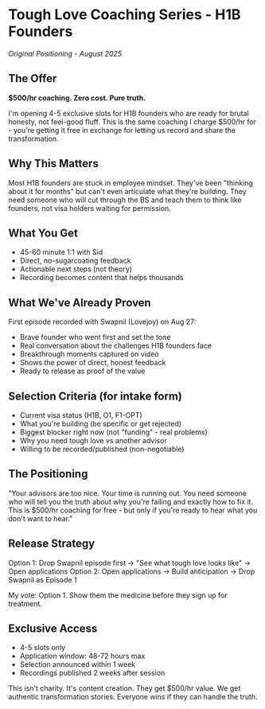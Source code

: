 # Tough Love Coaching Series - H1B Founders
*Original Positioning - August 2025*

## The Offer
**$500/hr coaching. Zero cost. Pure truth.**

I'm opening 4-5 exclusive slots for H1B founders who are ready for brutal honesty, not feel-good fluff. This is the same coaching I charge $500/hr for - you're getting it free in exchange for letting us record and share the transformation.

## Why This Matters
Most H1B founders are stuck in employee mindset. They've been "thinking about it for months" but can't even articulate what they're building. They need someone who will cut through the BS and teach them to think like founders, not visa holders waiting for permission.

## What You Get
- 45-60 minute 1:1 with Sid
- Direct, no-sugarcoating feedback
- Actionable next steps (not theory)
- Recording becomes content that helps thousands

## What We've Already Proven
First episode recorded with Swapnil (Lovejoy) on Aug 27:
- Brave founder who went first and set the tone
- Real conversation about the challenges H1B founders face
- Breakthrough moments captured on video
- Shows the power of direct, honest feedback
- Ready to release as proof of the value

## Selection Criteria (for intake form)
- Current visa status (H1B, O1, F1-OPT)
- What you're building (be specific or get rejected)
- Biggest blocker right now (not "funding" - real problems)
- Why you need tough love vs another advisor
- Willing to be recorded/published (non-negotiable)

## The Positioning
"Your advisors are too nice. Your time is running out. You need someone who will tell you the truth about why you're failing and exactly how to fix it. This is $500/hr coaching for free - but only if you're ready to hear what you don't want to hear."

## Release Strategy
Option 1: Drop Swapnil episode first → "See what tough love looks like" → Open applications
Option 2: Open applications → Build anticipation → Drop Swapnil as Episode 1

My vote: Option 1. Show them the medicine before they sign up for treatment.

## Exclusive Access
- 4-5 slots only
- Application window: 48-72 hours max
- Selection announced within 1 week
- Recordings published 2 weeks after session

This isn't charity. It's content creation. They get $500/hr value. We get authentic transformation stories. Everyone wins if they can handle the truth.